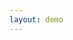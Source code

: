 ```yaml
--- 
layout: demo
---
```

<div id="root"></div>

<link rel="stylesheet" href="/css/demo.css">
<script type="text/javascript" src="/dist/bundle.js"></script>